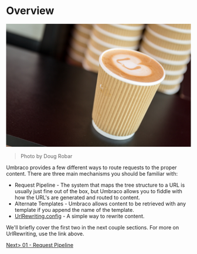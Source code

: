# Overview

![14471765193_4a71215629_o.jpg](assets/14471765193_4a71215629_o.jpg)
>Photo by Doug Robar

Umbraco provides a few different ways to route requests to the proper content.  There are three main mechanisms you should be familiar with:

* Request Pipeline - The system that maps the tree structure to a URL is usually just fine out of the box, but Umbraco allows you to fiddle with how the URL's are generated and routed to content.
* Alternate Templates - Umbraco allows content to be retrieved with any template if you append the name of the template.
* [UrlRewriting.config](/z-Appendix%20D%20-%20Config%20Files/02%20-%20UrlRewriting.config.md) - A simple way to rewrite content.

We'll briefly cover the first two in the next couple sections.  For more on UrlRewriting, use the link above.

[Next> 01 - Request Pipeline](01%20-%20Request%20Pipeline.md)
